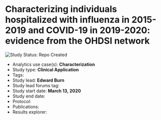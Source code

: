 Characterizing individuals hospitalized with  influenza in 2015-2019 and COVID-19 in 2019-2020: evidence from the OHDSI network 
=============

<img src="https://img.shields.io/badge/Study%20Status-Repo%20Created-lightgray.svg" alt="Study Status: Repo Created">

- Analytics use case(s): **Characterization**
- Study type: **Clinical Application**
- Tags: 
- Study lead: **Edward Burn**
- Study lead forums tag: 
- Study start date: **March 13, 2020**
- Study end date: 
- Protocol: 
- Publications: 
- Results explorer: 
